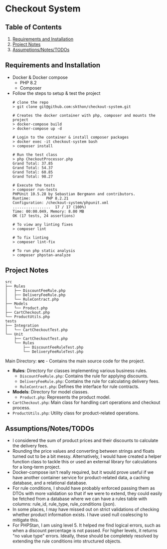 # Checkout System

## Table of Contents

1. [Requirements and Installation](#requirements-and-installation)
2. [Project Notes](#project-notes)
3. [Assumptions/Notes/TODOs](#assumptionsnotestodos)

## Requirements and Installation
- Docker & Docker compose
  - PHP 8.2
  - Composer
- Follow the steps to setup & test the project
  ```
  # clone the repo
  > git clone git@github.com:skthon/checkout-system.git
  
  # Creates the docker container with php, composer and mounts the project
  > docker-compose build
  > docker-compose up -d
  
  # Login to the container & install composer packages
  > docker exec -it checkout-system bash
  > composer install
  
  # Run the test class
  > php CheckoutProcessor.php 
  Grand Total: 37.85
  Grand Total: 54.37
  Grand Total: 60.85
  Grand Total: 98.27
  
  # Execute the tests
  > composer run-tests
  PHPUnit 10.5.28 by Sebastian Bergmann and contributors.
  Runtime:       PHP 8.2.21
  Configuration: /checkout-system/phpunit.xml
  .................  17 / 17 (100%)
  Time: 00:00.049, Memory: 8.00 MB
  OK (17 tests, 24 assertions)
  
  # To view any linting fixes
  > composer lint

  # To fix linting
  > composer lint-fix
  
  # To run php static analysis
  > composer phpstan-analyze
  ```

## Project Notes
```
src
├── Rules
│   ├── DiscountFeeRule.php
│   ├── DeliveryFeeRule.php
│   └── RuleContract.php
├── Models
│   └── Product.php
├── CartCheckout.php
└── ProductUtils.php
tests
├── Integration
│   └── CartCheckoutTest.php
└── Unit
    ├── CartCheckoutTest.php
    └── Rules
        ├── DiscountFeeRuleTest.php
        └── DeliveryFeeRuleTest.php
```
Main Directory: **src** - Contains the main source code for the project.
- **Rules**: Directory for classes implementing various business rules.
  - `DiscountFeeRule.php`: Contains the rule for applying discounts.
  - `DeliveryFeeRule.php`: Contains the rule for calculating delivery fees.
  - `RuleContract.php`: Defines the interface for rule contracts.
- **Models**: Directory for model classes.
  - `Product.php`: Represents the product model.
- `CartCheckout.php`: Main class for handling cart operations and checkout process.
- `ProductUtils.php`: Utility class for product-related operations.

## Assumptions/Notes/TODOs
- I considered the sum of product prices and their discounts to calculate the delivery fees.
- Rounding the price values and converting between strings and floats turned out to be a bit messy. Alternatively, I would have created a helper function class to tackle this or used an external library for calculations for a long-term project.
- Docker-compose isn't really required, but it would prove useful if we have another container service for product-related data, a caching database, and a relational database.
- For rule conditions, I should have probably enforced passing them as DTOs with more validation so that if we were to extend, they could easily be fetched from a database where we can have a rules table with columns: rule_id, rule_type, rule_conditions (json).
- In some places, I may have missed out on strict validations of checking whether product information exists. I have used null coalescing to mitigate this.
- For PHPStan, I am using level 5. It helped me find logical errors, such as when a discount percentage is not passed. For higher levels, it returns "no value type" errors. Ideally, these should be completely resolved by extending the rule conditions into structured objects.   
